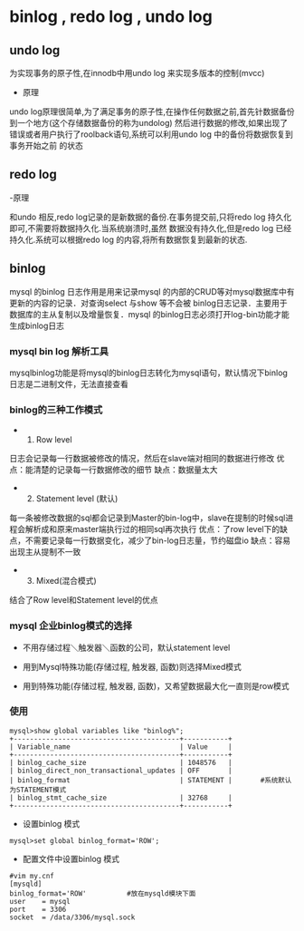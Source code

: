 # binlog , redo log , undo log

## undo log

为实现事务的原子性,在innodb中用undo log 来实现多版本的控制(mvcc)

- 原理

undo log原理很简单,为了满足事务的原子性,在操作任何数据之前,首先针数据备份到一个地方(这个存储数据备份的称为undolog)
然后进行数据的修改,如果出现了错误或者用户执行了roolback语句,系统可以利用undo log 中的备份将数据恢复到事务开始之前
的状态



## redo log

-原理

和undo 相反,redo log记录的是新数据的备份.在事务提交前,只将redo log 持久化即可,不需要将数据持久化.当系统崩溃时,虽然
数据没有持久化,但是redo log 已经持久化.系统可以根据redo log 的内容,将所有数据恢复到最新的状态.


## binlog

mysql 的binlog 日志作用是用来记录mysql 的内部的CRUD等对mysql数据库中有更新的内容的记录．对查询select 与show 等不会被
binlog日志记录．主要用于数据库的主从复制以及增量恢复．mysql 的binlog日志必须打开log-bin功能才能生成binlog日志

### mysql bin log 解析工具

mysqlbinlog功能是将mysql的binlog日志转化为mysql语句，默认情况下binlog日志是二进制文件，无法直接查看

### binlog的三种工作模式

* 1. Row level

日志会记录每一行数据被修改的情况，然后在slave端对相同的数据进行修改
优点：能清楚的记录每一行数据修改的细节
缺点：数据量太大

* 2. Statement level (默认)

每一条被修改数据的sql都会记录到Master的bin-log中，slave在提制的时候sql进程会解析成和原来master端执行过的相同sql再次执行
优点：了row level下的缺点，不需要记录每一行数据变化，减少了bin-log日志量，节约磁盘io
缺点：容易出现主从提制不一致

* 3. Mixed(混合模式)

结合了Row level和Statement level的优点

### mysql 企业binlog模式的选择

* 不用存储过程＼触发器＼函数的公司，默认statement level

* 用到Mysql特殊功能(存储过程, 触发器, 函数)则选择Mixed模式

* 用到特殊功能(存储过程, 触发器, 函数)，又希望数据最大化一直则是row模式

### 使用

```
mysql>show global variables like "binlog%";
+-----------------------------------------+-----------+
| Variable_name                           | Value     |
+-----------------------------------------+-----------+
| binlog_cache_size                       | 1048576   |
| binlog_direct_non_transactional_updates | OFF       |
| binlog_format                           | STATEMENT |       #系统默认为STATEMENT模式
| binlog_stmt_cache_size                  | 32768     |
+-----------------------------------------+-----------+
```

* 设置binlog 模式

```
mysql>set global binlog_format='ROW';
```

* 配置文件中设置binlog 模式

```
#vim my.cnf
[mysqld]
binlog_format='ROW'          #放在mysqld模块下面
user    = mysql
port    = 3306
socket  = /data/3306/mysql.sock
```






